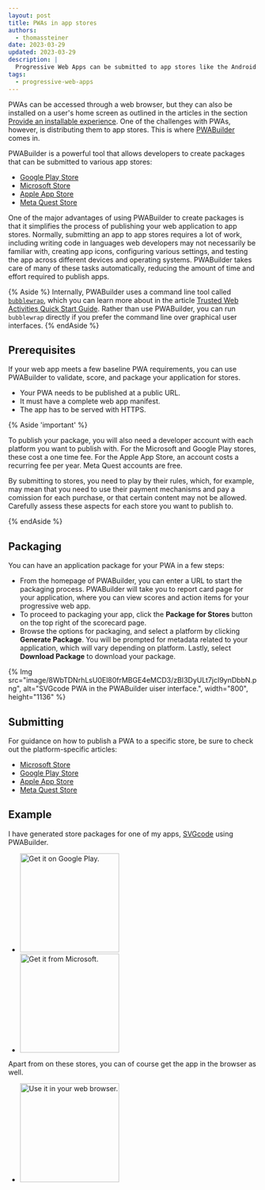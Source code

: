 ```yaml
---
layout: post
title: PWAs in app stores
authors:
  - thomassteiner
date: 2023-03-29
updated: 2023-03-29
description: |
  Progressive Web Apps can be submitted to app stores like the Android Play Store or the Microsoft Store and more.
tags:
  - progressive-web-apps
---
```


PWAs can be accessed through a web browser, but they can also be installed on a user's home screen as outlined in the articles in the section [Provide an installable experience](/progressive-web-apps/#provide-an-installable-experience). One of the challenges with PWAs, however, is distributing them to app stores. This is where [PWABuilder](https://pwabuilder.com/) comes in.

PWABuilder is a powerful tool that allows developers to create packages that can be submitted to various app stores:

- [Google Play Store](https://play.google.com/store)
- [Microsoft Store](https://apps.microsoft.com/)
- [Apple App Store](https://www.apple.com/app-store/)
- [Meta Quest Store](https://www.oculus.com/experiences/quest/)

One of the major advantages of using PWABuilder to create packages is that it simplifies the process of publishing your web application to app stores. Normally, submitting an app to app stores requires a lot of work, including writing code in languages web developers may not necessarily be familiar with, creating app icons, configuring various settings, and testing the app across different devices and operating systems. PWABuilder takes care of many of these tasks automatically, reducing the amount of time and effort required to publish apps.

{% Aside %}
Internally, PWABuilder uses a command line tool called [`bubblewrap`](https://github.com/GoogleChromeLabs/bubblewrap), which you can learn more about in the article [Trusted Web Activities Quick Start Guide](https://developer.chrome.com/docs/android/trusted-web-activity/quick-start/). Rather than use PWABuilder, you can run `bubblewrap` directly if you prefer the command line over graphical user interfaces.
{% endAside %}

## Prerequisites

If your web app meets a few baseline PWA requirements, you can use PWABuilder to validate, score, and package your application for stores.

- Your PWA needs to be published at a public URL.
- It must have a complete web app manifest.
- The app has to be served with HTTPS.

{% Aside 'important' %}
<p>To publish your package, you will also need a developer account with each platform you want to publish with. For the Microsoft and Google Play stores, these cost a one time fee. For the Apple App Store, an account costs a recurring fee per year. Meta Quest accounts are free.</p>
<p>By submitting to stores, you need to play by their rules, which, for example, may mean that you need to use their payment mechanisms and pay a comission for each purchase, or that certain content may not be allowed. Carefully assess these aspects for each store you want to publish to.</p>
{% endAside %}

## Packaging

You can have an application package for your PWA in a few steps:

- From the homepage of PWABuilder, you can enter a URL to start the packaging process. PWABuilder will take you to report card page for your application, where you can view scores and action items for your progressive web app.
- To proceed to packaging your app, click the **Package for Stores** button on the top right of the scorecard page.
- Browse the options for packaging, and select a platform by clicking **Generate Package**. You will be prompted for metadata related to your application, which will vary depending on platform. Lastly, select **Download Package** to download your package.

{% Img src="image/8WbTDNrhLsU0El80frMBGE4eMCD3/zBI3DyULt7jcI9ynDbbN.png", alt="SVGcode PWA in the PWABuilder uiser interface.", width="800", height="1136" %}

## Submitting

For guidance on how to publish a PWA to a specific store, be sure to check out the platform-specific articles:

- [Microsoft Store](https://docs.pwabuilder.com/#/builder/windows)
- [Google Play Store](https://docs.pwabuilder.com/#/builder/android)
- [Apple App Store](https://docs.pwabuilder.com/#/builder/app-store)
- [Meta Quest Store](https://docs.pwabuilder.com/#/builder/meta)

## Example

I have generated store packages for one of my apps, [SVGcode](/svgcode) using PWABuilder. 

- <a href="https://play.google.com/store/apps/details?id=de.svgco.twa"><img width="200px" src="https://raw.githubusercontent.com/tomayac/SVGcode/main/public/badges/play-store.svg" alt="Get it on Google Play."></a>
- <a href="https://www.microsoft.com/en-us/p/svgcode/9plhxdgsw1rj#activetab=pivot:overviewtab"><img width="200px" src="https://raw.githubusercontent.com/tomayac/SVGcode/main/public/badges/microsoft-store.svg" alt="Get it from Microsoft."></a></p>

Apart from on these stores, you can of course get the app in the browser as well.

- <a href="https://svgco.de/"><img width="200px" src="https://raw.githubusercontent.com/tomayac/SVGcode/main/public/badges/web-browser.svg" alt="Use it in your web browser."></a>

